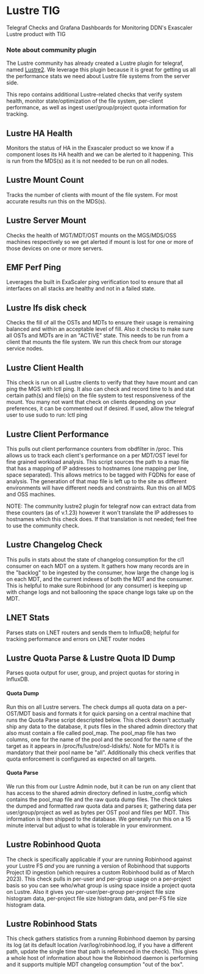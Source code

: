 # Lustre TIG
Telegraf Checks and Grafana Dashboards for Monitoring DDN's Exascaler Lustre product with TIG

### Note about community plugin
The Lustre community has already created a Lustre plugin for telegraf, named [Lustre2](https://github.com/influxdata/telegraf/tree/master/plugins/inputs/lustre2).   We leverage this plugin because it is great for getting us all the performance stats we need about Lustre file systems from the server side.  

This repo contains additional Lustre-related checks that verify system health, monitor state/optimization of the file system, per-client performance, as well as ingest user/group/project quota information for tracking. 

## Lustre HA Health
Monitors the status of HA in the Exascaler product so we know if a component loses its HA health and we can be alerted to it happening. This is run from the MDS(s) as it is not needed to be run on all nodes.   

## Lustre Mount Count
Tracks the number of clients with mount of the file system.  For most accurate results run this on the MDS(s).   

## Lustre Server Mount
Checks the health of MGT/MDT/OST mounts on the MGS/MDS/OSS machines respectively so we get alerted if mount is lost for one or more of those devices on one or more servers.

## EMF Perf Ping
Leverages the built in ExaScaler ping verification tool to ensure that all interfaces on all stacks are healthy and not in a failed state.  

## Lustre lfs disk check
Checks the fill of all the OSTs and MDTs to ensure their usage is remaining balanced and within an acceptable level of fill.  Also it checks to make sure all OSTs and MDTs are in an "ACTIVE" state.  This needs to be run from a client that mounts the file system.  We run this check from our storage service nodes. 

## Lustre Client Health
This check is run on all Lustre clients to verify that they have mount and can ping the MGS with lctl ping. It also can check and record time to ls and stat certain path(s) and file(s) on the file system to test responsiveness of the mount.  You many not want that check on clients depending on your preferences, it can be commented out if desired.  If used, allow the telegraf user to use sudo to run: lctl ping 

## Lustre Client Performance
This pulls out client performance counters from obdfilter in /proc.  This allows us to track each client's performance on a per MDT/OST level for fine grained workload analysis. This script sources the path to a map file that has a mapping of IP addresses to hostnames (one mapping per line, space separated).  This allows metrics to be tagged with FQDNs for ease of analysis.  The generation of that map file is left up to the site as different environments will have different needs and constraints.  Run this on all MDS and OSS machines.  

NOTE: The community lustre2 plugin for telegraf now can extract data from these counters (as of v.1.23) however it won't translate the IP addresses to hostnames which this check does.  If that translation is not needed; feel free to use the community check.

## Lustre Changelog Check
This pulls in stats about the state of changelog consumption for the cl1 consumer on each MDT on a system.  It gathers how many records are in the "backlog" to be ingested by the consumer, how large the change log is on each MDT, and the current indexes of both the MDT and the consumer.  This is helpful to make sure Robinhood (or any consumer) is keeping up with change logs and not ballooning the space change logs take up on the MDT.  

## LNET Stats
Parses stats on LNET routers and sends them to InfluxDB; helpful for tracking performance and errors on LNET router nodes

## Lustre Quota Parse & Lustre Quota ID Dump
Parses quota output for user, group, and project quotas for storing in InfluxDB.

#### Quota Dump
Run this on all Lustre servers.  The check dumps all quota data on a per-OST/MDT basis and formats it for quick parsing on a central machine that runs the Quota Parse script descripted below.  This check doesn't acctually ship any data to the database, it puts files in the shared admin directory that also must contain a file called pool_map.  The pool_map file has two columns, one for the name of the pool and the second for the name of the target as it appears in /proc/fs/lustre/osd-ldiskfs/.  Note for MDTs it is mandatory that their pool name be "all".  Additionally this check verifies that quota enforcement is configured as expected on all targets.

#### Quota Parse
We run this from our Lustre Admin node, but it can be run on any client that has access to the shared admin directory defined in lustre_config which contains the pool_map file and the raw quota dump files.  The check takes the dumped and formatted raw quota data and parses it; gathering data per user/group/project as well as bytes per OST pool and files per MDT.   This information is then shipped to the database.  We generally run this on a 15 minute interval but adjust to what is tolerable in your environment.   

## Lustre Robinhood Quota
The check is specifically applicable if your are running Robinhood against your Lustre FS *and* you are running a version of Robinhood that supports Project ID ingestion (which requires a custom Robinhood build as of March 2023).  This check pulls in per-user and per-group usage on a per-project basis so you can see who/what group is using space inside a project quota on Lustre.  Also it gives you per-user/per-group per-project file size histogram data, per-project file size histogram data, and per-FS file size histogram data.

## Lustre Robinhood Stats
This check gathers statistics from a running Robinhood daemon by parsing its log (at its default location /var/log/robinhood.log, if you have a different path, update the single time that path is referenced in the check).  This gives a whole host of information about how the Robinhood daemon is performing and it supports multiple MDT changelog consumption "out of the box".  
